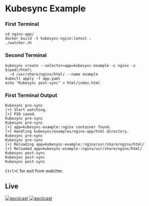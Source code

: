 # Kubesync Example

### First Terminal
```shell script
cd nginx-app/
docker build -t kubesync-nginx:latest .
./watcher.sh
```

### Second Terminal
```shell script
kubesync create --selector=app=kubesync-example -c nginx -s $(pwd)/html\
  -d /usr/share/nginx/html/ --name example
kubectl apply -f app.yaml
echo "Kubesync post-sync" > html/index.html
```

### First Terminal Output
```textmate
Kubesync pre-sync
[+] Start watching.
[+] PID saved.
Kubesync pre-sync
Kubesync pre-sync
[+] app=kubesync-example::nginx container found.
[+] Handling kubesync/examples/nginx-app/html directory.
Kubesync pre-sync
Kubesync pre-sync
[+] Reloading app=kubesync-example::nginx/usr/share/nginx/html/
[+] Reloaded app=kubesync-example::nginx/usr/share/nginx/html/
Kubesync post-sync
Kubesync post-sync
Kubesync post-sync
```

``Ctrl+C`` for exit from watcher.


## Live
[![asciicast](https://asciinema.org/a/318292.svg)](https://asciinema.org/a/318292)
[![asciicast](https://asciinema.org/a/318293.svg)](https://asciinema.org/a/318293)
